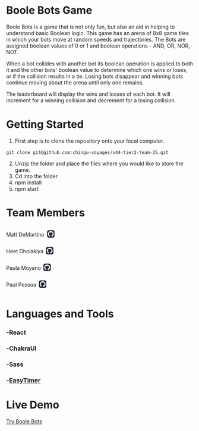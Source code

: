# Boole Bots Game


Boole Bots is a game that is not only fun, but also an aid in helping to understand basic Boolean logic. This game has an arena of 8x8 game tiles in which your bots move at random speeds and trajectories. The Bots are assigned boolean values of 0 or 1 and boolean operations - AND, OR, NOR, NOT.


When a bot collides with another bot its boolean operation is applied to both it and the other bots' boolean value to determine which one wins or loses, or if the collision results in a tie. Losing bots disappear and winning bots continue moving about the arena until only one remains.


The leaderboard will display the wins and losses of each bot. It will increment for a winning collision and decrement for a losing collision.


# Getting Started


1. First step is to clone the repository onto your local computer.
```shell
git clone git@github.com:chingu-voyages/v44-tier2-team-25.git
```
2. Unzip the folder and place the files where you would like to store the game.
3. Cd into the folder
4. npm install
5. npm start

# Team Members
<div style="display: flex; column-gap: 0.5em; align-items: center">
<p>Matt DeMartino</p>
<a href="https://github.com/demartinom" target="_blank"><img src="https://raw.githubusercontent.com/tandpfun/skill-icons/59059d9d1a2c092696dc66e00931cc1181a4ce1f/icons/Github-Dark.svg" width="20px" height="20px"/></a>
</div>

<div style="display: flex; column-gap: 0.5em; align-items: center">
<p>Heet Dholakiya</p>
<a href="https://github.com/heet-git" target="_blank"><img src="https://raw.githubusercontent.com/tandpfun/skill-icons/59059d9d1a2c092696dc66e00931cc1181a4ce1f/icons/Github-Dark.svg" width="20px" height="20px"/></a>
</div>

<div style="display: flex; column-gap: 0.5em; align-items: center">
<p>Paula Moyano</p>
<a href="https://github.com/pm-moyanor" target="_blank"><img src="https://raw.githubusercontent.com/tandpfun/skill-icons/59059d9d1a2c092696dc66e00931cc1181a4ce1f/icons/Github-Dark.svg" width="20px" height="20px"/></a>
</div>

<div style="display: flex; column-gap: 0.5em; align-items: center">
<p>Paul Pessoa</p>
<a href="https://github.com/paulpessoa" target="_blank"><img src="https://raw.githubusercontent.com/tandpfun/skill-icons/59059d9d1a2c092696dc66e00931cc1181a4ce1f/icons/Github-Dark.svg" width="20px" height="20px"/></a>
</div>



# Languages and Tools
### -React
### -ChakraUI
### -Sass
### -<a href="https://github.com/albert-gonzalez/easytimer-react-hook" target="_blank">EasyTimer</a>


# Live Demo
<a href="https://boolebots25.netlify.app">Try Boole Bots</a>
